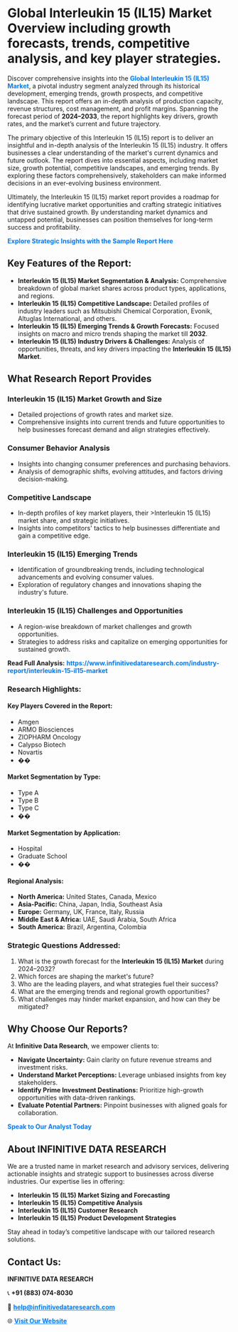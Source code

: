<h1>Global Interleukin 15 (IL15) Market Overview including growth forecasts, trends, competitive analysis, and key player strategies.</h1>
<p>
Discover comprehensive insights into the 
<a href="https://www.infinitivedataresearch.com/industry-report/interleukin-15-il15-market" rel="dofollow" style="color: #007BFF; text-decoration: none;"><strong>Global Interleukin 15 (IL15) Market</strong></a>, a pivotal industry segment analyzed through its historical development, emerging trends, growth prospects, and competitive landscape. This report offers an in-depth analysis of production capacity, revenue structures, cost management, and profit margins. Spanning the forecast period of <strong>2024–2033</strong>, the report highlights key drivers, growth rates, and the market’s current and future trajectory.
</p>
<p>
The primary objective of this Interleukin 15 (IL15) report is to deliver an insightful and in-depth analysis of the Interleukin 15 (IL15) industry. It offers businesses a clear understanding of the market's current dynamics and future outlook. The report dives into essential aspects, including market size, growth potential, competitive landscapes, and emerging trends. By exploring these factors comprehensively, stakeholders can make informed decisions in an ever-evolving business environment.
</p>
<p>
Ultimately, the Interleukin 15 (IL15) market report provides a roadmap for identifying lucrative market opportunities and crafting strategic initiatives that drive sustained growth. By understanding market dynamics and untapped potential, businesses can position themselves for long-term success and profitability.
</p>
<p>
<a href="https://www.infinitivedataresearch.com/request-sample/reportId=109398" style="color: #007BFF; text-decoration: none;"><strong>Explore Strategic Insights with the Sample Report Here</strong></a>
</p>

<h2>Key Features of the Report:</h2>
<ul>
<li><strong>Interleukin 15 (IL15) Market Segmentation & Analysis:</strong> Comprehensive breakdown of global market shares across product types, applications, and regions.</li>
<li><strong>Interleukin 15 (IL15) Competitive Landscape:</strong> Detailed profiles of industry leaders such as Mitsubishi Chemical Corporation, Evonik, Altuglas International, and others.</li>
<li><strong>Interleukin 15 (IL15) Emerging Trends & Growth Forecasts:</strong> Focused insights on macro and micro trends shaping the market till <strong>2032</strong>.</li>
<li><strong>Interleukin 15 (IL15) Industry Drivers & Challenges:</strong> Analysis of opportunities, threats, and key drivers impacting the <strong>Interleukin 15 (IL15) Market</strong>.</li>
</ul>

<h2>What Research Report Provides</h2>
<h3>Interleukin 15 (IL15) Market Growth and Size</h3>
<ul>
<li>Detailed projections of growth rates and market size.</li>
<li>Comprehensive insights into current trends and future opportunities to help businesses forecast demand and align strategies effectively.</li>
</ul>

<h3>Consumer Behavior Analysis</h3>
<ul>
<li>Insights into changing consumer preferences and purchasing behaviors.</li>
<li>Analysis of demographic shifts, evolving attitudes, and factors driving decision-making.</li>
</ul>

<h3>Competitive Landscape</h3>
<ul>
<li>In-depth profiles of key market players, their >Interleukin 15 (IL15) market share, and strategic initiatives.</li>
<li>Insights into competitors' tactics to help businesses differentiate and gain a competitive edge.</li>
</ul>

<h3>Interleukin 15 (IL15) Emerging Trends</h3>
<ul>
<li>Identification of groundbreaking trends, including technological advancements and evolving consumer values.</li>
<li>Exploration of regulatory changes and innovations shaping the industry's future.</li>
</ul>

<h3>Interleukin 15 (IL15) Challenges and Opportunities</h3>
<ul>
<li>A region-wise breakdown of market challenges and growth opportunities.</li>
<li>Strategies to address risks and capitalize on emerging opportunities for sustained growth.</li>
</ul>
<p><strong>Read Full Analysis:</strong> <a href="https://www.infinitivedataresearch.com/industry-report/interleukin-15-il15-market" rel="dofollow" style="color: #007BFF; text-decoration: none;"><strong>https://www.infinitivedataresearch.com/industry-report/interleukin-15-il15-market</strong></a></p>
<h3>Research Highlights:</h3>
<h4>Key Players Covered in the Report:</h4>
<ul><li>Amgen</li><li>ARMO Biosciences</li><li>ZIOPHARM Oncology</li><li>Calypso Biotech</li><li>Novartis</li><li>��</li></ul>
<h4>Market Segmentation by Type:</h4>
<ul><li>Type A</li><li>Type B</li><li>Type C</li><li>��</li></ul>
<h4>Market Segmentation by Application:</h4>
<ul><li>Hospital</li><li>Graduate School</li><li>��</li></ul>

<h4>Regional Analysis:</h4>
<ul>
<li><strong>North America:</strong> United States, Canada, Mexico</li>
<li><strong>Asia-Pacific:</strong> China, Japan, India, Southeast Asia</li>
<li><strong>Europe:</strong> Germany, UK, France, Italy, Russia</li>
<li><strong>Middle East & Africa:</strong> UAE, Saudi Arabia, South Africa</li>
<li><strong>South America:</strong> Brazil, Argentina, Colombia</li>
</ul>

<h3>Strategic Questions Addressed:</h3>
<ol>
<li>What is the growth forecast for the <strong>Interleukin 15 (IL15) Market</strong> during 2024–2032?</li>
<li>Which forces are shaping the market's future?</li>
<li>Who are the leading players, and what strategies fuel their success?</li>
<li>What are the emerging trends and regional growth opportunities?</li>
<li>What challenges may hinder market expansion, and how can they be mitigated?</li>
</ol>

<h2>Why Choose Our Reports?</h2>
<p>At <strong>Infinitive Data Research</strong>, we empower clients to:</p>
<ul>
<li><strong>Navigate Uncertainty:</strong> Gain clarity on future revenue streams and investment risks.</li>
<li><strong>Understand Market Perceptions:</strong> Leverage unbiased insights from key stakeholders.</li>
<li><strong>Identify Prime Investment Destinations:</strong> Prioritize high-growth opportunities with data-driven rankings.</li>
<li><strong>Evaluate Potential Partners:</strong> Pinpoint businesses with aligned goals for collaboration.</li>
</ul>
<p><a href="https://www.infinitivedataresearch.com/industry-report/interleukin-15-il15-market" rel="dofollow" style="color: #007BFF; text-decoration: none;"><strong>Speak to Our Analyst Today</strong></a></p>

<h2>About INFINITIVE DATA RESEARCH</h2>
<p>We are a trusted name in market research and advisory services, delivering actionable insights and strategic support to businesses across diverse industries. Our expertise lies in offering:</p>
<ul>
<li><strong>Interleukin 15 (IL15) Market Sizing and Forecasting</strong></li>
<li><strong>Interleukin 15 (IL15) Competitive Analysis</strong></li>
<li><strong>Interleukin 15 (IL15) Customer Research</strong></li>
<li><strong>Interleukin 15 (IL15) Product Development Strategies</strong></li>
</ul>
<p>Stay ahead in today’s competitive landscape with our tailored research solutions.</p>

<h2>Contact Us:</h2>
<p><strong>INFINITIVE DATA RESEARCH</strong></p>
<p>📞 <strong>+91 (883) 074-8030</strong></p>
<p>📧 <strong><a href="mailto:help@infinitivedataresearch.com" style="color: #007BFF;">help@infinitivedataresearch.com</a></strong></p>
<p>🌐 <strong><a href="https://www.infinitivedataresearch.com" rel="dofollow" style="color: #007BFF;">Visit Our Website</a></strong></p>